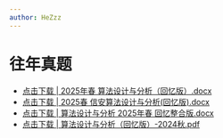 ```yaml
---
author: HeZzz
---
```


# 往年真题

- [点击下载 | 2025年春 算法设计与分析（回忆版）.docx](https://cs-speedrun.github.io/documents/%E7%AE%97%E6%B3%95%E8%AE%BE%E8%AE%A1%E4%B8%8E%E5%88%86%E6%9E%90/%E5%BE%80%E5%B9%B4%E7%9C%9F%E9%A2%98/2025%E5%B9%B4%E6%98%A5%20%E7%AE%97%E6%B3%95%E8%AE%BE%E8%AE%A1%E4%B8%8E%E5%88%86%E6%9E%90%EF%BC%88%E5%9B%9E%E5%BF%86%E7%89%88%EF%BC%89.docx)
- [点击下载 | 2025春 信安算法设计与分析(回忆版).docx](https://cs-speedrun.github.io/documents/%E7%AE%97%E6%B3%95%E8%AE%BE%E8%AE%A1%E4%B8%8E%E5%88%86%E6%9E%90/%E5%BE%80%E5%B9%B4%E7%9C%9F%E9%A2%98/2025%E6%98%A5%20%E4%BF%A1%E5%AE%89%E7%AE%97%E6%B3%95%E8%AE%BE%E8%AE%A1%E4%B8%8E%E5%88%86%E6%9E%90%28%E5%9B%9E%E5%BF%86%E7%89%88%29.docx)
- [点击下载 | 算法设计与分析 2025年春 回忆整合版.docx](https://cs-speedrun.github.io/documents/%E7%AE%97%E6%B3%95%E8%AE%BE%E8%AE%A1%E4%B8%8E%E5%88%86%E6%9E%90/%E5%BE%80%E5%B9%B4%E7%9C%9F%E9%A2%98/%E7%AE%97%E6%B3%95%E8%AE%BE%E8%AE%A1%E4%B8%8E%E5%88%86%E6%9E%90%202025%E5%B9%B4%E6%98%A5%20%E5%9B%9E%E5%BF%86%E6%95%B4%E5%90%88%E7%89%88.docx)
- [点击下载 | 算法设计与分析（回忆版）-2024秋.pdf](https://cs-speedrun.github.io/documents/%E7%AE%97%E6%B3%95%E8%AE%BE%E8%AE%A1%E4%B8%8E%E5%88%86%E6%9E%90/%E5%BE%80%E5%B9%B4%E7%9C%9F%E9%A2%98/%E7%AE%97%E6%B3%95%E8%AE%BE%E8%AE%A1%E4%B8%8E%E5%88%86%E6%9E%90%EF%BC%88%E5%9B%9E%E5%BF%86%E7%89%88%EF%BC%89-2024%E7%A7%8B.pdf)